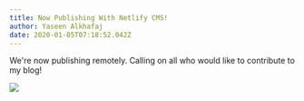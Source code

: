 ```yaml
---
title: Now Publishing With Netlify CMS!
author: Yaseen Alkhafaj
date: 2020-01-05T07:18:52.042Z
---
```

We're now publishing remotely. Calling on all who would like to contribute to my blog!

![](/images/gatsby-icon.png)